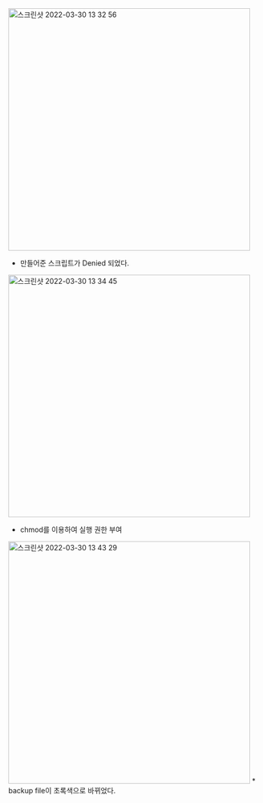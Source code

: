 <img width="482" alt="스크린샷 2022-03-30 13 32 56" src="https://user-images.githubusercontent.com/70207093/160751913-5d24cf3c-a754-494f-8035-27fa52332809.png">

* 만들어준 스크립트가 Denied 되었다.
<img width="482" alt="스크린샷 2022-03-30 13 34 45" src="https://user-images.githubusercontent.com/70207093/160752086-30825283-67ae-41ed-917a-ef2aad92893c.png">

* chmod를 이용하여 실행 권한 부여
<img width="482" alt="스크린샷 2022-03-30 13 43 29" src="https://user-images.githubusercontent.com/70207093/160752957-e1ac324d-dcc3-45cd-9b27-ae8c7f24f2a9.png">
* backup file이 초록색으로 바뀌었다.
